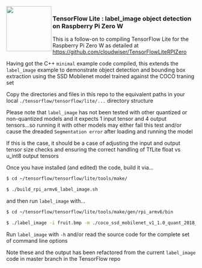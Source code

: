 <img align="left" width="120" height="120" src="https://avatars0.githubusercontent.com/u/15658638?s=200&v=4">

### TensorFlow Lite : label_image object detection on Raspberry Pi Zero W

This is a follow-on to compiling TensorFlow Lite for the Raspberry Pi Zero W as detailed at https://github.com/cloudwiser/TensorFlowLiteRPIZero

Having got the C++ `minimal` example code compiled, this extends the `label_image` example to demonstrate object detection and bounding box extraction using the SSD Mobilenet model trained against the COCO traning set

Copy the directories and files in this repo to the equivalent paths in your local `./tensorflow/tensorflow/lite/...` directory structure

Please note that `label_image` has not been tested with other quantized or non-quantized models and it expects 1 input tensor and 4 output tensors...so running it with other models may either fail this test and/or cause the dreaded `Segmentation error` after loading and running the model

If this is the case, it should be a case of adjusting the input and output tensor size checks and ensuring the correct handling of TfLite float vs u_int8 output tensors

Once you have installed (and edited) the code, build it via...

```sh
$ cd ~/tensorflow/tensorflow/lite/tools/make/

$ ./build_rpi_armv6_label_image.sh
```

and then run `label_image` with...

```sh
$ cd ~/tensorflow/tensorflow/lite/tools/make/gen/rpi_armv6/bin

$ ./label_image -i fruit.bmp -m ./coco_ssd_mobilenet_v1_1.0_quant_2018_06_29/detect.tflite -l ./coco_ssd_mobilenet_v1_1.0_quant_2018_06_29/labelmap.txt -v 1
```

Run `label_image` with `-h` and/or read the source code for the complete set of command line options

Note these and the output has been refactored from the current `label_image` code in master branch in the TensorFlow repo 
